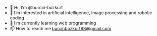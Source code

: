- 👋 Hi, I’m @burcin-bozkurt
- 👀 I’m interested in artificial intelligence, image processing and robotic coding
- 🌱 I’m currently learning web programming
- 📫 How to reach me burcinbozkurt88@gmail.com

<!---
burcin-bozkurt/burcin-bozkurt is a ✨ special ✨ repository because its `README.md` (this file) appears on your GitHub profile.
You can click the Preview link to take a look at your changes.
--->
